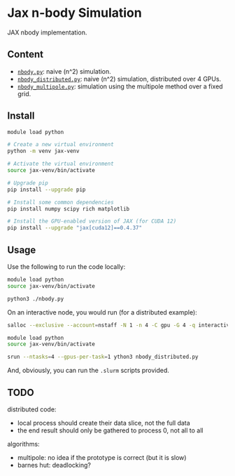 # Jax n-body Simulation

JAX nbody implementation.

## Content

* [`nbody.py`](./nbody.py): naive (n^2) simulation.
* [`nbody_distributed.py`](./nbody_distributed.py): naive (n^2) simulation, distributed over 4 GPUs.
* [`nbody_multipole.py`](./nbody_multipole.py): simulation using the multipole method over a fixed grid.

## Install

```sh
module load python

# Create a new virtual environment
python -m venv jax-venv

# Activate the virtual environment
source jax-venv/bin/activate

# Upgrade pip
pip install --upgrade pip

# Install some common dependencies
pip install numpy scipy rich matplotlib

# Install the GPU-enabled version of JAX (for CUDA 12)
pip install --upgrade "jax[cuda12]==0.4.37"
```

## Usage

Use the following to run the code locally:

```sh
module load python
source jax-venv/bin/activate

python3 ./nbody.py
```

On an interactive node, you would run (for a distributed example):

```sh
salloc --exclusive --account=nstaff -N 1 -n 4 -C gpu -G 4 -q interactive --gpus-per-task=1 -t 01:00:00

module load python
source jax-venv/bin/activate

srun --ntasks=4 --gpus-per-task=1 ython3 nbody_distributed.py
```

And, obviously, you can run the `.slurm` scripts provided.

## TODO

distributed code:

* local process should create their data slice, not the full data
* the end result should only be gathered to process 0, not all to all

algorithms:

* multipole: no idea if the prototype is correct (but it is slow)
* barnes hut: deadlocking?
